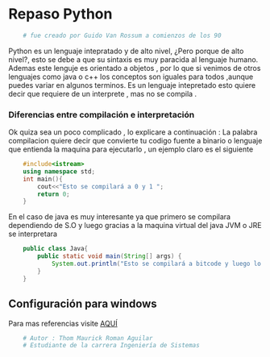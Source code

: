 # **Repaso Python**
```python
    # fue creado por Guido Van Rossum a comienzos de los 90 
```
Python es un lenguaje intepratado y de alto nivel, ¿Pero porque de alto nivel?, esto se debe a que su sintaxis es muy paracida al lenguaje humano.
Ademas este lenguje es orientado a objetos , por lo que si venimos de otros lenguajes como java o c++ los conceptos son iguales para todos ,aunque puedes variar en algunos terminos.
Es un lenguaje intepretado esto quiere decir que requiere de un interprete , mas no se compila .
### **Diferencias entre compilación e interpretación** 
Ok quiza sea un poco complicado , lo explicare a continuación :
La palabra compilacion quiere decir que convierte tu codigo fuente a binario o lenguaje que entienda la maquina para ejecutarlo , un ejemplo claro es el siguiente
```c++
    #include<istream>
    using namespace std;
    int main(){
        cout<<"Esto se compilará a 0 y 1 ";
        return 0;
    }
```
En el caso de java es muy interesante ya que primero se compilara dependiendo de S.O y luego gracias a la maquina virtual del java JVM o JRE se interpretara

```java
    public class Java{
        public static void main(String[] args) {
            System.out.println("Esto se compilará a bitcode y luego lo interpretara el JRE");
        }
    }
```



## **Configuración para windows**



Para mas referencias visite [AQUÍ](https://github.com/pystudent1913/ClasePiloto-Python/tree/master/01_tipos_de_datos_en_python)

```python
    # Autor : Thom Maurick Roman Aguilar
    # Estudiante de la carrera Ingeniería de Sistemas
```